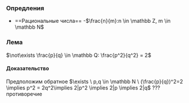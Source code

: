 ### Опредления
* ==Рациональные числа== -$\frac{n}{m}:n \in \mathbb Z, m \in \mathbb N$

### Лема
$\not\exists \frac{p}{q} \in \mathbb Q: \frac{p^2}{q^2} = 2$
#### Доказательство
Предположим обратное $\exists \ p,q \in \mathbb N \ (\frac{p}{q})^2=2 \implies p^2 = 2q^2\implies 2|p^2 \implies 2|p \implies 2|q$ ??? противоречие